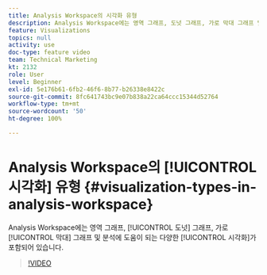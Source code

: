 ```yaml
---
title: Analysis Workspace의 시각화 유형
description: Analysis Workspace에는 영역 그래프, 도넛 그래프, 가로 막대 그래프 및 분석에 도움이 되는 다양한 시각화가 포함되어 있습니다.
feature: Visualizations
topics: null
activity: use
doc-type: feature video
team: Technical Marketing
kt: 2132
role: User
level: Beginner
exl-id: 5e176b61-6fb2-46f6-8b77-b26338e8422c
source-git-commit: 8fc641743bc9e07b838a22ca64ccc15344d52764
workflow-type: tm+mt
source-wordcount: '50'
ht-degree: 100%

---
```


# Analysis Workspace의 [!UICONTROL 시각화] 유형 {#visualization-types-in-analysis-workspace}

Analysis Workspace에는 영역 그래프, [!UICONTROL 도넛] 그래프, 가로 [!UICONTROL 막대] 그래프 및 분석에 도움이 되는 다양한 [!UICONTROL 시각화]가 포함되어 있습니다.

>[!VIDEO](https://video.tv.adobe.com/v/23994/?quality=12&learn=on)
